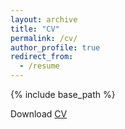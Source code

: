 ```yaml
---
layout: archive
title: "CV"
permalink: /cv/
author_profile: true
redirect_from:
  - /resume
---
```


{% include base_path %}

Download [CV](../files/cv/Tianlin_Zhang.pdf)